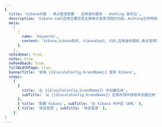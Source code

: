```yaml
---
{
  title: 'kibana对接 - 单点登录配置 - 应用身份服务 - Authing 身份云',
  description: 'kibana-saml应用主要实现支撑单点登录流程的功能。Authing合作网络提供 kibana对接，单点登录，SSO，实现应用的快捷登录、免密登录，提升员工办公体验、增强用户体验，增强企业数字化服务水平。',
  meta:
    [
      {
        name: 'keywords',
        content: 'kibana,kibana软件, kibanaSaaS, SSO,应用身份服务,单点登录配置,Authing身份云',
      },
    ],
  noSidebar: true,
  noToc: true,
  noFeedback: true,
  fullWidthPage: true,
  bannerTitle: '使用 {{$localeConfig.brandName}} 登录 Kibana',
  steps:
    [
      {
        title: '在 {{$localeConfig.brandName}} 中创建应用',
        subTitle: '从 {{$localeConfig.brandName}} 应用市场中获取并创建应用',
      },
      { title: '配置 Kibana', subTitle: '在 Kibana 中开启 SAML' },
      { title: '体验登录', subTitle: '体验登录' },
    ],
}
---
```


<IntegrationDetail/>
